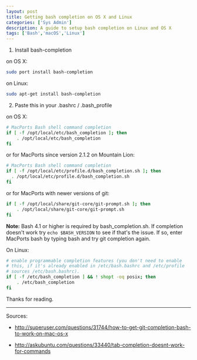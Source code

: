 ```yaml
---
layout: post
title: Getting bash completion on OS X and Linux
categories: ['Sys Admin']
description: A guide to setup bash completion on Linux and OS X
tags: ['Bash','macOS','Linux']
---
```


1. Install bash-completion

on OS X:

```sh
sudo port install bash-completion
```

on Linux:

```sh
sudo apt-get install bash-completion
```

2. Paste this in your .bashrc / .bash_profile

on OS X:

```sh
# MacPorts Bash shell command completion
if [ -f /opt/local/etc/bash_completion ]; then
    . /opt/local/etc/bash_completion
fi
```

or for MacPorts since version 2.1.2 on Mountain Lion:

```sh
# MacPorts Bash shell command completion
if [ -f /opt/local/etc/profile.d/bash_completion.sh ]; then
  . /opt/local/etc/profile.d/bash_completion.sh
fi
```

or for MacPorts with newer versions of git:

```sh
if [ -f /opt/local/share/git-core/git-prompt.sh ]; then
    . /opt/local/share/git-core/git-prompt.sh
fi
```

**Note:** Bash 4.1 or higher is required by bash\_completion.sh. If completion doesn't work try ```echo $BASH_VERSION``` to see if that's the issue. If so, enter MacPorts bash by typing bash and try git completion again.

On Linux:

```sh
# enable programmable completion features (you don't need to enable
# this, if it's already enabled in /etc/bash.bashrc and /etc/profile
# sources /etc/bash.bashrc).
if [ -f /etc/bash_completion ] && ! shopt -oq posix; then
    . /etc/bash_completion
fi
```

Thanks for reading.

---

Sources:

- http://superuser.com/questions/31744/how-to-get-git-completion-bash-to-work-on-mac-os-x

- http://askubuntu.com/questions/33440/tab-completion-doesnt-work-for-commands
